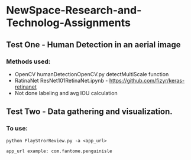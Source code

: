 # NewSpace-Research-and-Technolog-Assignments


## Test One - Human Detection in an aerial image


### Methods used:

- OpenCV humanDetectionOpenCV.py detectMultiScale function
- RatinaNet ResNet101RetinaNet.ipynb - https://github.com/fizyr/keras-retinanet
- Not done labeling and avg IOU calculation

## Test Two - Data gathering and visualization.

### To use:

```
python PlayStrorReview.py -a <app_url> 

app_url example: com.fantome.penguinisle

```
